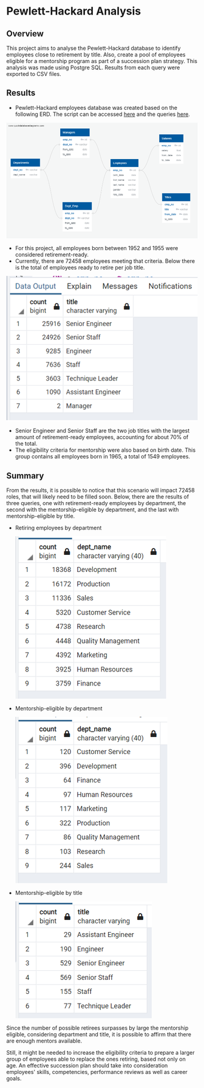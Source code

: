# Pewlett-Hackard Analysis

## Overview 
This project aims to analyse the Pewlett-Hackard database to identify employees close to retirement by title. Also, create a pool of employees eligible for a mentorship program as part of a succession plan strategy. This analysis was made using Postgre SQL. Results from each query were exported to CSV files.

## Results

- Pewlett-Hackard employees database was created based on the following ERD. The script can be accessed [here](Resources/schema.sql) and the queries [here](Queries/Employee_Database_challenge.sql).

![EmployeeDB.png](Resources/EmployeeDB.png)

- For this project, all employees born between 1952 and 1955 were considered retirement-ready. 
- Currently, there are 72458 employees meeting that criteria. Below there is the total of employees ready to retire per job title.

![retiringpertitle](Resources/retiring_per_title.png)

- Senior Engineer and Senior Staff are the two job titles with the largest amount of retirement-ready employees, accounting for about 70% of the total.
- The eligibility criteria for mentorship were also based on birth date. This group contains all employees born in 1965, a total of 1549 employees.

## Summary

From the results, it is possible to notice that this scenario will impact 72458 roles, that will likely need to be filled soon. Below, there are the results of three queries, one with retirement-ready employees by department, the second with the mentorship-eligible by department, and the last with mentorship-eligible by title.

- Retiring employees by department

    ![retiring_per_department](Resources/retiring_per_department.png)  

- Mentorship-eligible by department

    ![mentorship_per_department](Resources/mentorship_per_department.png)

- Mentorship-eligible by title

    ![mentorship_per_title](Resources/mentorship_per_title.png)

Since the number of possible retirees surpasses by large the mentorship eligible, considering department and title, it is possible to affirm that there are enough mentors available.

Still, it might be needed to increase the eligibility criteria to prepare a larger group of employees able to replace the ones retiring, based not only on age. An effective succession plan should take into consideration employees' skills, competencies, performance reviews as well as career goals.
